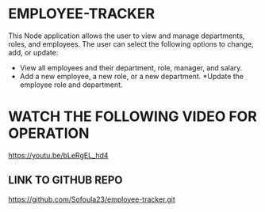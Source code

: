 # EMPLOYEE-TRACKER

This Node application allows the user to view and manage departments, roles, and employees. 
The user can select the following options to change, add, or update:

* View all employees and their department, role, manager, and salary.
* Add a new employee, a new role, or a new department.
*Update the employee role and department. 

# WATCH THE FOLLOWING VIDEO FOR OPERATION 

https://youtu.be/bLeRgEL_hd4 

## LINK TO GITHUB REPO

https://github.com/Sofoula23/employee-tracker.git